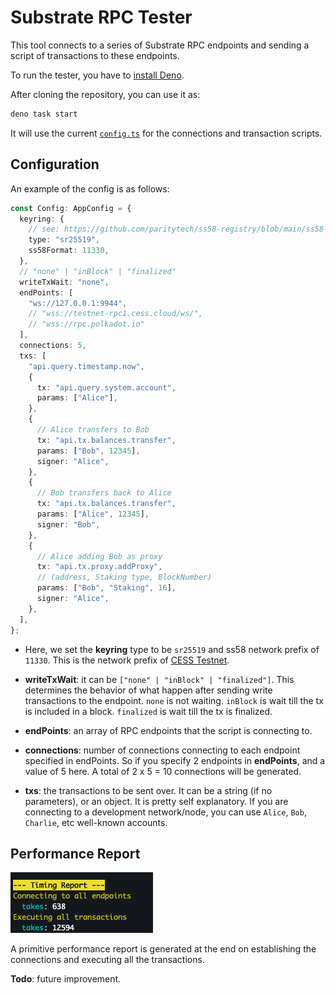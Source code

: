 # Substrate RPC Tester

This tool connects to a series of Substrate RPC endpoints and sending a script of transactions to these endpoints.

To run the tester, you have to [install Deno](https://docs.deno.com/runtime/manual/getting_started/installation).

After cloning the repository, you can use it as:

```bash
deno task start
```

It will use the current [`config.ts`](./src/config.ts) for the connections and transaction scripts.

## Configuration

An example of the config is as follows:

```ts
const Config: AppConfig = {
  keyring: {
    // see: https://github.com/paritytech/ss58-registry/blob/main/ss58-registry.json
    type: "sr25519",
    ss58Format: 11330,
  },
  // "none" | "inBlock" | "finalized"
  writeTxWait: "none",
  endPoints: [
    "ws://127.0.0.1:9944",
    // "wss://testnet-rpc1.cess.cloud/ws/",
    // "wss://rpc.polkadot.io"
  ],
  connections: 5,
  txs: [
    "api.query.timestamp.now",
    {
      tx: "api.query.system.account",
      params: ["Alice"],
    },
    {
      // Alice transfers to Bob
      tx: "api.tx.balances.transfer",
      params: ["Bob", 12345],
      signer: "Alice",
    },
    {
      // Bob transfers back to Alice
      tx: "api.tx.balances.transfer",
      params: ["Alice", 12345],
      signer: "Bob",
    },
    {
      // Alice adding Bob as proxy
      tx: "api.tx.proxy.addProxy",
      // (address, Staking type, BlockNumber)
      params: ["Bob", "Staking", 16],
      signer: "Alice",
    },
  ],
};
```

- Here, we set the **keyring** type to be `sr25519` and ss58 network prefix of `11330`. This is the network prefix of [CESS Testnet](https://github.com/paritytech/ss58-registry/blob/57920666a85e0ec28bf47bdbc9f9317a87649988/ss58-registry.json#L1237-L1245).

- **writeTxWait**: it can be `["none" | "inBlock" | "finalized"]`. This determines the behavior of what happen after sending write transactions to the endpoint. `none` is not waiting. `inBlock` is wait till the tx is included in a block. `finalized` is wait till the tx is finalized.

- **endPoints**: an array of RPC endpoints that the script is connecting to.

- **connections**: number of connections connecting to each endpoint specified in endPoints. So if you specify 2 endpoints in **endPoints**, and a value of 5 here. A total of 2 x 5 = 10 connections will be generated.

- **txs**: the transactions to be sent over. It can be a string (if no parameters), or an object. It is pretty self explanatory. If you are connecting to a development network/node, you can use `Alice`, `Bob`, `Charlie`, etc well-known accounts.

## Performance Report

![Primitive Report](./doc/asset/primitive-report.png)

A primitive performance report is generated at the end on establishing the connections and executing all the transactions.

**Todo**: future improvement.
